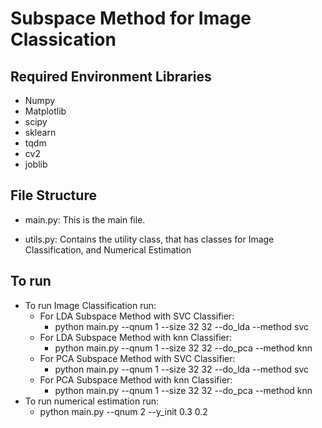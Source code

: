# Subspace Method for Image Classication

## Required Environment Libraries

- Numpy
- Matplotlib
- scipy
- sklearn
- tqdm
- cv2 
- joblib


## File Structure

- main.py: This is the main file. 

- utils.py: Contains the utility class, that has classes for Image Classification, and Numerical Estimation 


## To run

- To run Image Classification run:
	- For LDA Subspace Method with SVC Classifier:
		- python main.py --qnum 1 --size 32 32 --do_lda --method svc
	- For LDA Subspace Method with knn Classifier:
		- python main.py --qnum 1 --size 32 32 --do_pca --method knn
	- For PCA Subspace Method with SVC Classifier:
		- python main.py --qnum 1 --size 32 32 --do_lda --method svc
	- For PCA Subspace Method with knn Classifier:
		- python main.py --qnum 1 --size 32 32 --do_pca --method knn
- To run numerical estimation run:
	- python main.py --qnum 2 --y_init 0.3 0.2